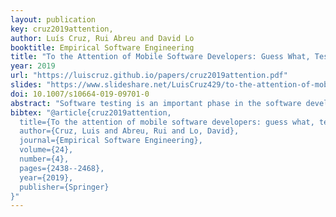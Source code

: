 ```yaml
---
layout: publication
key: cruz2019attention,
author: Luís Cruz, Rui Abreu and David Lo
booktitle: Empirical Software Engineering
title: "To the Attention of Mobile Software Developers: Guess What, Test your App!"
year: 2019
url: "https://luiscruz.github.io/papers/cruz2019attention.pdf"
slides: "https://www.slideshare.net/LuisCruz429/to-the-attention-of-mobile-software-developers-guess-what-test-your-app"
doi: 10.1007/s10664-019-09701-0
abstract: "Software testing is an important phase in the software development lifecycle because it helps in identifying bugs in a software system before it is shipped into the hand of its end users. There are numerous studies on how developers test general-purpose software applications. The idiosyncrasies of mobile software applications, however, set mobile apps apart from general-purpose systems (e.g., desktop, stand-alone applications, web services). This paper investigates working habits and challenges of mobile software developers with respect to testing. A key finding of our exhaustive study, using 1000 Android apps, demonstrates that mobile apps are still tested in a very ad hoc way, if tested at all. However, we show that, as in other types of software, testing increases the quality of apps (demonstrated in user ratings and number of code issues). Furthermore, we find evidence that tests are essential when it comes to engaging the community to contribute to mobile open source software. We discuss reasons and potential directions to address our findings. Yet another relevant finding of our study is that Continuous Integration and Continuous Deployment (CI/CD) pipelines are rare in the mobile apps world (only 26% of the apps are developed in projects employing CI/CD) – we argue that one of the main reasons is due to the lack of exhaustive and automatic testing."
bibtex: "@article{cruz2019attention,
  title={To the attention of mobile software developers: guess what, test your app!},
  author={Cruz, Luis and Abreu, Rui and Lo, David},
  journal={Empirical Software Engineering},
  volume={24},
  number={4},
  pages={2438--2468},
  year={2019},
  publisher={Springer}
}"
---
```

